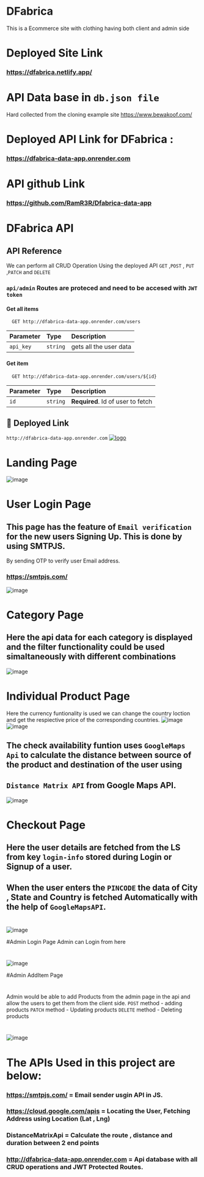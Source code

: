 # DFabrica
This is a Ecommerce site with clothing having both client and admin side

# Deployed Site Link
### https://dfabrica.netlify.app/

# API Data base in `db.json file`
Hard collected from the cloning example site https://www.bewakoof.com/
# Deployed API Link for DFabrica : 
### https://dfabrica-data-app.onrender.com

# API github Link
### https://github.com/RamR3R/Dfabrica-data-app

# DFabrica API

## API Reference
We can perform all CRUD Operation Using the deployed API   `GET` ,`POST` , `PUT` ,`PATCH` and `DELETE`
### `api/admin` Routes are proteced and need to be accesed with `JWT token`
#### Get all items



```http
  GET http://dfabrica-data-app.onrender.com/users
```

| Parameter | Type     | Description                |
| :-------- | :------- | :------------------------- |
| `api_key` | `string` | gets all the user data |

#### Get item

```http
  GET http://dfabrica-data-app.onrender.com/users/${id}
```

| Parameter | Type     | Description                       |
| :-------- | :------- | :-------------------------------- |
| `id`      | `string` | **Required**. Id of user to fetch |


## 🔗 Deployed Link

  `http://dfabrica-data-app.onrender.com`
  [![logo](https://user-images.githubusercontent.com/121308432/229314546-0b7bca65-b132-485a-a20f-ee7900106ddc.jpg)](http://dfabrica-data-app.onrender.com/)
  
  
# Landing Page
![image](https://user-images.githubusercontent.com/121308432/229394485-cb418a61-a5f2-45eb-ba7d-ab6ac283a56e.png)

# User Login Page
## This page has the feature of ` Email verification ` for the new users Signing Up. This is done by using SMTPJS.
By sending OTP to verify user Email address.

### https://smtpjs.com/

![image](https://user-images.githubusercontent.com/121308432/229394568-608effad-00d6-4368-b8f7-4a816a67ede0.png)

# Category Page
## Here the api data for each category is displayed and the filter functionality could be used simaltaneously with different combinations
![image](https://user-images.githubusercontent.com/121308432/229394785-ec281354-9996-41ba-a18a-065dc09eecd1.png)

# Individual Product Page
Here the currency funtionality is used we can change the country loction and get the respiective price of the corresponding countries.
![image](https://user-images.githubusercontent.com/121308432/229395104-7e8549b1-26fd-472e-8241-d23bd1ab8b18.png)
![image](https://user-images.githubusercontent.com/121308432/229395116-7dc0c811-1e8d-487e-ad59-f2227b7eddc8.png)


## The check availability funtion uses ` GoogleMaps Api ` to calculate the distance between source of the product and destination of the user using 
## ` Distance Matrix API ` from Google Maps API.
![image](https://user-images.githubusercontent.com/121308432/229395368-9c502394-cfe4-45c7-b0a8-935ac4e0aa96.png)
 
# Checkout Page
## Here the user details are fetched from the LS from key ` login-info ` stored during Login or Signup of a user.
## When the user enters the ` PINCODE ` the data of City , State and Country is fetched Automatically with the help of ` GoogleMapsAPI `.
#
![image](https://user-images.githubusercontent.com/121308432/229396055-8f3858e8-4ca6-481c-beee-70642aaabf32.png)

#Admin Login Page
Admin can Login from here
# 
![image](https://user-images.githubusercontent.com/121308432/229397057-de90680f-0b81-456c-b510-b58e95475ffe.png)

#Admin AddItem Page

# 

 Admin would be able to add Products from the admin page in the api and allow the users to get them from the client side.
` POST ` method - adding products
` PATCH ` method - Updating products
` DELETE ` method - Deleting products

#
![image](https://user-images.githubusercontent.com/121308432/229397352-fcdd5472-ea0f-428e-86f8-5afa1ba00992.png)



# The APIs Used in this project are below:
### https://smtpjs.com/                   = Email sender usgin API in JS.
### https://cloud.google.com/apis         = Locating the User, Fetching Address using Location (Lat , Lng)
### DistanceMatrixApi                     = Calculate the route , distance and duration between 2 end points
### http://dfabrica-data-app.onrender.com = Api database with all CRUD operations and JWT Protected Routes.
